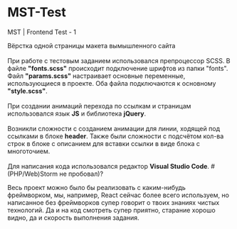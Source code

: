 # MST-Test
MST | Frontend Test - 1

Вёрстка одной страницы макета вымышленного сайта<br>
<br>
При работе с тестовым заданием использовался препроцессор SCSS. В файле <b>"fonts.scss"</b> происходит подключение шрифтов из папки "fonts". Файл <b>"params.scss"</b> настраивает основные переменные, использующиеся в проекте. Оба файла подключаются к основному <b>"style.scss"</b>.<br>
<br>
При создании анимаций перехода по ссылкам и страницам использовался язык <b>JS</b> и библиотека <b>jQuery</b>.<br>
<br>
Возникли сложности с созданием анимации для линии, ходящей под ссылками в блоке <b>header</b>. Также были сложности с подсчётом кол-ва строк в блоке с описанием для вставки ссылки в виде блока с многоточием.<br>
<br>
Для написания кода использовался редактор <b>Visual Studio Code</b>. # (PHP/Web)Storm не пробовал)?

Весь проект можно было бы реализовать с каким-нибудь фреймворком, мы, например, React сейчас более всего используем, но написанное без фреймворков супер говорит о твоих знаниях чистых технологий.
Да и на код смотреть супер приятно, старание хорошо видно, да и скорость выполнения задания.
